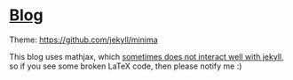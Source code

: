 # [Blog](https://torgeiba.github.io)
Theme: https://github.com/jekyll/minima

This blog uses mathjax, which [sometimes does not interact well with jekyll](https://docs.mathjax.org/en/latest/input/tex/html.html#interactions-with-content-management-systems), so if you see some broken LaTeX code, then please notify me :)

